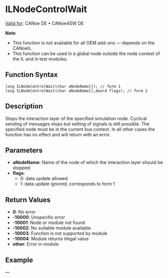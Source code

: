 # ILNodeControlWait

[Valid for](../../../Shared/FeatureAvailability.md): CANoe DE • CANoe4SW DE

**Note**

- This function is not available for all OEM add-ons — depends on the CANoeIL.
- This function can be used in a global node outside the node context of the IL and in test modules.

## Function Syntax

```plaintext
long ILNodeControlWait(char aNodeName[]); // form 1
long ILNodeControlWait(char aNodeName[],dword flags); // form 2
```

## Description

Stops the interaction layer of the specified simulation node. Cyclical sending of messages stops but setting of signals is still possible. The specified node must be in the current bus context. In all other cases the function has no effect and will return with an error.

## Parameters

- **aNodeName**: Name of the node of which the interaction layer should be stopped.
- **flags**:
  - 0: data update allowed
  - 1: data update ignored, corresponds to form 1

## Return Values

- **0**: No error
- **-10000**: Unspecific error
- **-10001**: Node or module not found
- **-10002**: No suitable module available
- **-10003**: Function is not supported by module
- **-10004**: Module returns illegal value
- **other**: Error in module

## Example

—
